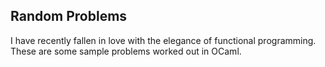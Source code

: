 Random Problems
---------------

I have recently fallen in love with the elegance of functional programming. These are some sample problems worked out in OCaml.
